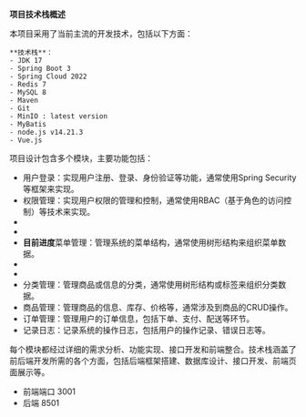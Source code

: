 **项目技术栈概述**

本项目采用了当前主流的开发技术，包括以下方面：

    **技术栈**：
    - JDK 17
    - Spring Boot 3
    - Spring Cloud 2022
    - Redis 7
    - MySQL 8
    - Maven
    - Git
    - MinIO : latest version
    - MyBatis
    - node.js v14.21.3
    - Vue.js

项目设计包含多个模块，主要功能包括：

- 用户登录：实现用户注册、登录、身份验证等功能，通常使用Spring Security等框架来实现。
- 权限管理：实现用户权限的管理和控制，通常使用RBAC（基于角色的访问控制）等技术来实现。
-
- 
- **目前进度**菜单管理：管理系统的菜单结构，通常使用树形结构来组织菜单数据。
-
-
- 分类管理：管理商品或信息的分类，通常使用树形结构或标签来组织分类数据。
- 商品管理：管理商品的信息、库存、价格等，通常涉及到商品的CRUD操作。
- 订单管理：管理用户的订单信息，包括下单、支付、配送等环节。
- 记录日志：记录系统的操作日志，包括用户的操作记录、错误日志等。

每个模块都经过详细的需求分析、功能实现、接口开发和前端整合。技术栈涵盖了前后端开发所需的各个方面，包括后端框架搭建、数据库设计、接口开发、前端页面展示等。

- 前端端口 3001
- 后端 8501